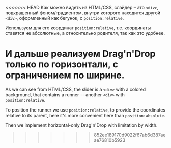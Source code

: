 <<<<<<< HEAD
Как можно видеть из HTML/CSS, слайдер – это `<div>`, подкрашенный фоном/градиентом, внутри которого находится другой `<div>`, оформленный как бегунок, с `position:relative`.

Используем для его координат `position:relative`, т.е. координаты ставятся не абсолютные, а относительно родителя, так как это удобнее.

И дальше реализуем Drag'n'Drop только по горизонтали, с ограничением по ширине.
=======
As we can see from HTML/CSS, the slider is a `<div>` with a colored background, that contains a runner -- another `<div>` with `position:relative`.

To position the runner we use `position:relative`, to provide the coordinates relative to its parent, here it's more convenient here than `position:absolute`.

Then we implement horizontal-only Drag'n'Drop with limitation by width.
>>>>>>> 852ee189170d9022f67ab6d387aeae76810b5923
